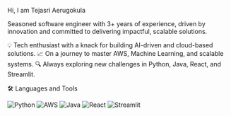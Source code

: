 Hi, I am Tejasri Aerugokula

Seasoned software engineer with 3+ years of experience, driven by innovation and committed to delivering impactful, scalable solutions.

💡 Tech enthusiast with a knack for building AI-driven and cloud-based solutions.
📈 On a journey to master AWS, Machine Learning, and scalable systems.
🔍 Always exploring new challenges in Python, Java, React, and Streamlit.


🛠 Languages and Tools

![Python](https://img.shields.io/badge/-Python-3776AB?style=flat&logo=python&logoColor=white)
![AWS](https://img.shields.io/badge/-AWS-232F3E?style=flat&logo=amazon-aws)
![Java](https://img.shields.io/badge/-Java-007396?style=flat&logo=java)
![React](https://img.shields.io/badge/-React-20232A?style=flat&logo=react)
![Streamlit](https://img.shields.io/badge/-Streamlit-FF4B4B?style=flat&logo=streamlit)
